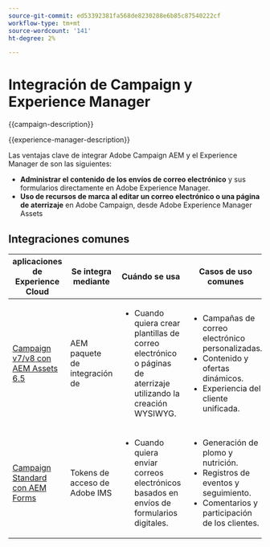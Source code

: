 ```yaml
---
source-git-commit: ed53392381fa568de8230288e6b85c87540222cf
workflow-type: tm+mt
source-wordcount: '141'
ht-degree: 2%

---
```



# Integración de Campaign y Experience Manager

{{campaign-description}}

{{experience-manager-description}}

Las ventajas clave de integrar Adobe Campaign AEM y el Experience Manager de son las siguientes:

+ **Administrar el contenido de los envíos de correo electrónico** y sus formularios directamente en Adobe Experience Manager.
+ **Uso de recursos de marca al editar un correo electrónico o una página de aterrizaje** en Adobe Campaign, desde Adobe Experience Manager Assets

## Integraciones comunes

<table>
    <thead>
        <tr>
            <th>aplicaciones de Experience Cloud</th>
            <th>Se integra mediante</th>
            <th>Cuándo se usa</th>
            <th>Casos de uso comunes</th>
        </tr>
    </thead>
    <tbody>
        <tr>
            <td><a href="https://experienceleague.adobe.com/docs/campaign-learn/integrate-with-experience-manager/overview.html" target="_blank" rel="noreferrer">Campaign v7/v8 con AEM Assets 6.5</a></td>
            <td>AEM paquete de integración de</td>
            <td>
                <ul>
                    <li>Cuando quiera crear plantillas de correo electrónico o páginas de aterrizaje utilizando la creación WYSIWYG.</li>
                </ul>
            </td>
            <td>
              <ul>
                <li>Campañas de correo electrónico personalizadas.</li>
                <li>Contenido y ofertas dinámicos.</li>
                <li>Experiencia del cliente unificada.</li>
              </ul>
            </td>
        </tr>      
        <tr>
            <td><a href="https://experienceleague.adobe.com/docs/experience-manager-learn/forms/aem-forms-with-adobe-campaign/aem-forms-with-campaign-standard-getting-started-tutorial.html" target="_blank" rel="noreferrer">Campaign Standard con AEM Forms</a></td>
            <td>Tokens de acceso de Adobe IMS</td>
            <td>
                <ul>
                    <li>Cuando quiera enviar correos electrónicos basados en envíos de formularios digitales.</li>
                </ul>
            </td>
            <td>
              <ul>
                <li>Generación de plomo y nutrición.</li>
                <li>Registros de eventos y seguimiento.</li>
                <li>Comentarios y participación de los clientes.</li>
              </ul>
            </td>
        </tr>              
    </tbody>          
</table>
